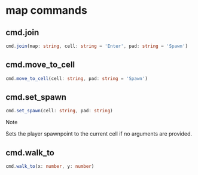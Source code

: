# map commands

## cmd.join

```ts
cmd.join(map: string, cell: string = 'Enter', pad: string = 'Spawn')
```

## cmd.move_to_cell

```ts
cmd.move_to_cell(cell: string, pad: string = 'Spawn')
```

## cmd.set_spawn

```ts
cmd.set_spawn(cell: string, pad: string)
```

> [!NOTE]
> Sets the player spawnpoint to the current cell if no arguments are provided.


## cmd.walk_to

```ts
cmd.walk_to(x: number, y: number)
```


